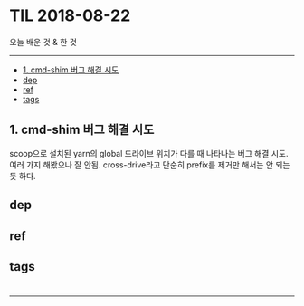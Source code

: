 # TIL 2018-08-22

오늘 배운 것 & 한 것

--------------------------


- [1. cmd-shim 버그 해결 시도](#1-cmd-shim-버그-해결-시도)
- [dep](#dep)
- [ref](#ref)
- [tags](#tags)



## 1. cmd-shim 버그 해결 시도
scoop으로 설치된 yarn의 global 드라이브 위치가 다를 때 나타나는 버그 해결 시도.
여러 가지 해봤으나 잘 안됨. cross-drive라고 단순히 prefix를 제거만 해서는 안 되는 듯 하다.

## dep

## ref

## tags
  #



--------------------------


 